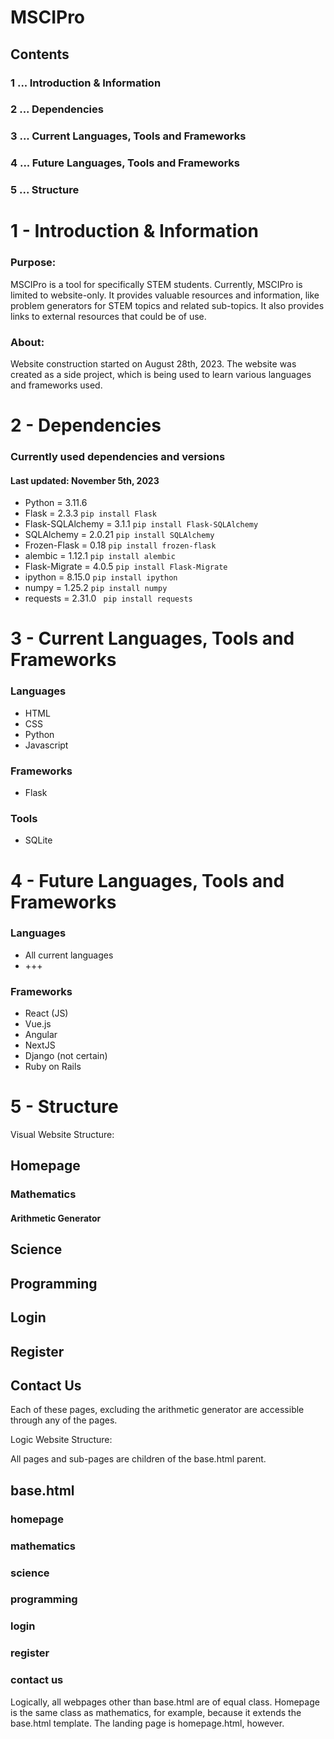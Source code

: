 # MSCIPro

## Contents
### 1 ... Introduction & Information
### 2 ... Dependencies
### 3 ... Current Languages, Tools and Frameworks
### 4 ... Future Languages, Tools and Frameworks
### 5 ... Structure

# 1 - **Introduction & Information**

### Purpose:
MSCIPro is a tool for specifically STEM students. Currently, MSCIPro is limited to website-only.
It provides valuable resources and information, like problem generators for STEM topics and related sub-topics.
It also provides links to external resources that could be of use.

### About:

Website construction started on August 28th, 2023. The website was created as a side project, which is being used to learn various languages and frameworks used.

# 2 - Dependencies 

### Currently used dependencies and versions

#### Last updated: **November 5th, 2023**

- Python = 3.11.6 
- Flask = 2.3.3 ``` pip install Flask ```
- Flask-SQLAlchemy = 3.1.1 ``` pip install Flask-SQLAlchemy ```
- SQLAlchemy = 2.0.21 ``` pip install SQLAlchemy ```
- Frozen-Flask = 0.18 ``` pip install frozen-flask ```
- alembic = 1.12.1 ``` pip install alembic ```
- Flask-Migrate = 4.0.5 ``` pip install Flask-Migrate ```
- ipython = 8.15.0 ``` pip install ipython ```
- numpy = 1.25.2 ``` pip install numpy ```
- requests = 2.31.0 ``` pip install requests```


# 3 - Current Languages, Tools and Frameworks

### Languages

- HTML
- CSS
- Python
- Javascript

### Frameworks

- Flask

### Tools

- SQLite

# 4 - Future Languages, Tools and Frameworks

### Languages

- All current languages
- +++

### Frameworks

- React (JS)
- Vue.js
- Angular
- NextJS
- Django (not certain)
- Ruby on Rails

# 5 - Structure

Visual Website Structure:

## Homepage
### Mathematics
#### Arithmetic Generator
## Science
## Programming
## Login
## Register
## Contact Us

Each of these pages, excluding the arithmetic generator are accessible through any of the pages.

Logic Website Structure:

All pages and sub-pages are children of the base.html parent.

## base.html
### homepage
### mathematics
### science
### programming
### login
### register
### contact us

Logically, all webpages other than base.html are of equal class. Homepage is the same class as mathematics, for example, because it extends the base.html template. The landing page is homepage.html, however.


